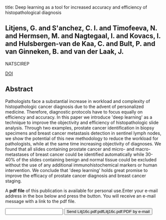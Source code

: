 title: Deep learning as a tool for increased accuracy and efficiency of histopathological diagnosis

## Litjens, G. and S'anchez, C. I. and Timofeeva, N. and Hermsen, M. and Nagtegaal, I. and Kovacs, I. and Hulsbergen-van de Kaa, C. and Bult, P. and van Ginneken, B. and van der Laak, J.
NATSCIREP

<a href="https://doi.org/10.1038/srep26286">DOI</a>

## Abstract
Pathologists face a substantial increase in workload and complexity of histopathologic cancer diagnosis due to the advent of personalized medicine. Therefore, diagnostic protocols have to focus equally on efficiency and accuracy. In this paper we introduce 'deep learning' as a technique to improve the objectivity and efficiency of histopathologic slide analysis. Through two examples, prostate cancer identification in biopsy specimens and breast cancer metastasis detection in sentinel lymph nodes, we show the potential of this new methodology to reduce the workload for pathologists, while at the same time increasing objectivity of diagnoses. We found that all slides containing prostate cancer and micro- and macro-metastases of breast cancer could be identified automatically while 30-40% of the slides containing benign and normal tissue could be excluded without the use of any additional immunohistochemical markers or human intervention. We conclude that 'deep learning' holds great promise to improve the efficacy of prostate cancer diagnosis and breast cancer staging.

A <b>pdf file</b> of this publication is available for personal use.Enter your e-mail address in the box below and press the button. You will receive an e-mail message with a link to the pdf file.
<form action="sender.php">  <input type="text" name="email">  <input type="submit" value="Send Litj16c.pdf:pdfLitj16c.pdf:PDF by e-mail"></form>